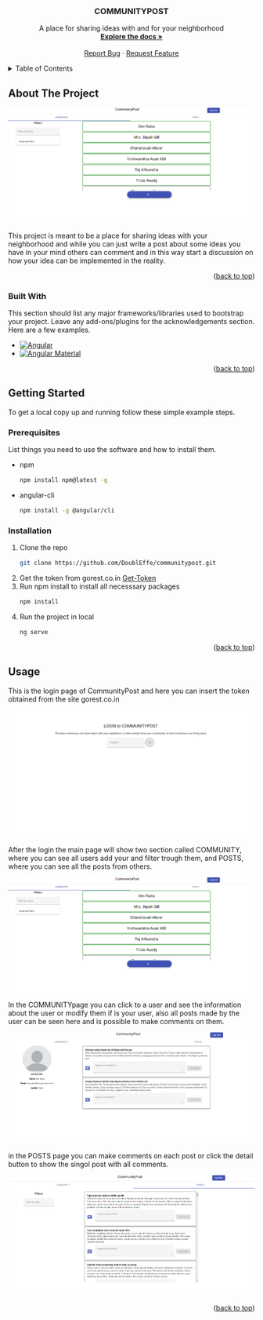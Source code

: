 <a name="readme-top"></a>


<!-- PROJECT LOGO -->
<br />
<div align="center">
 
  <h3 align="center">COMMUNITYPOST</h3>

  <p align="center">
    A place for sharing ideas with and for your neighborhood
    <br />
    <a href="https://github.com/DoublEffe/communitypost"><strong>Explore the docs »</strong></a>
    <br />
    <br />
    <a href="https://github.com/DoublEffe/communitypost/issues">Report Bug</a>
    ·
    <a href="https://github.com/DoublEffe/communitypost/issues">Request Feature</a>
  </p>
</div>



<!-- TABLE OF CONTENTS -->
<details>
  <summary>Table of Contents</summary>
  <ol>
    <li>
      <a href="#about-the-project">About The Project</a>
      <ul>
        <li><a href="#built-with">Built With</a></li>
      </ul>
    </li>
    <li>
      <a href="#getting-started">Getting Started</a>
      <ul>
        <li><a href="#prerequisites">Prerequisites</a></li>
        <li><a href="#installation">Installation</a></li>
      </ul>
    </li>
    <li><a href="#usage">Usage</a></li>
  </ol>
</details>



<!-- ABOUT THE PROJECT -->
## About The Project

![CommunityPost Screen Shot](https://github.com/DoublEffe/communitypost/blob/main/screenshoot/Screenshot%20community.png)

This project is meant to be a place for sharing ideas with your neighborhood and while you can just write a post about some ideas you have in your mind
others can comment and in this way start a discussion on how your idea can be implemented in the reality.

<p align="right">(<a href="#readme-top">back to top</a>)</p>



### Built With

This section should list any major frameworks/libraries used to bootstrap your project. Leave any add-ons/plugins for the acknowledgements section. Here are a few examples.

* [![Angular][Angular-url]][Angular.io]
* [![Angular Material][Angular-material]][Angular-material.io]


<p align="right">(<a href="#readme-top">back to top</a>)</p>



<!-- GETTING STARTED -->
## Getting Started

To get a local copy up and running follow these simple example steps.

### Prerequisites

List things you need to use the software and how to install them.
* npm
  ```sh
  npm install npm@latest -g
  ```
* angular-cli
  ```sh
  npm install -g @angular/cli
  ```

### Installation

1. Clone the repo
   ```sh
   git clone https://github.com/DoublEffe/communitypost.git
   ```
2. Get the token from gorest.co.in
  [Get-Token](https://gorest.co.in/consumer/login)
3. Run npm install to install all necesssary packages
   ```sh
   npm install
   ```
4. Run the project in local
   ```sh
   ng serve
   ```

<p align="right">(<a href="#readme-top">back to top</a>)</p>



<!-- USAGE EXAMPLES -->
## Usage

This is the login page of CommunityPost and here you can insert the token obtained from the site gorest.co.in 

![Login screen shoot](https://github.com/DoublEffe/communitypost/blob/main/screenshoot/Screenshot-login.png)

After the login the main page will show two section called COMMUNITY, where you can see all users add your and filter trough them, and POSTS, where you can see all the posts from others.

![main page](https://github.com/DoublEffe/communitypost/blob/main/screenshoot/Screenshot%20community.png)

In the COMMUNITYpage you can click to a user and see the information about the user or modify them if is your user, also all posts made by the user can be seen here and is possible to make comments on them.

![user detail page](https://github.com/DoublEffe/communitypost/blob/main/screenshoot/Screenshot%20userdetail.png)

in the POSTS page you can make comments on each post or click the detail button to show the singol post with all comments.

![posts page](https://github.com/DoublEffe/communitypost/blob/main/screenshoot/Screenshot%20posts.png)


<p align="right">(<a href="#readme-top">back to top</a>)</p>





<!-- MARKDOWN LINKS & IMAGES -->
[Angular.io]: https://angular.io/
[Angular-url]: https://img.shields.io/badge/Angular-DD0031?style=for-the-badge&logo=angular&logoColor=white
[Angular-material]: https://img.shields.io/badge/Angular%20Material-8A2BE2
[Angular-material.io]: https://material.angular.io/
